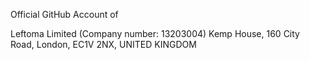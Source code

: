 Official GitHub Account of

Leftoma Limited (Company number: 13203004)
Kemp House, 160 City Road, London, EC1V 2NX, UNITED KINGDOM
